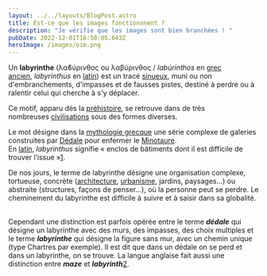 ```yaml
---
layout: ../../layouts/BlogPost.astro
title: Est-ce que les images fonctionnnent ?
description: "Je vérifie que les images sont bien branchées ! "
pubDate: 2022-12-01T16:50:05.643Z
heroImage: /images/oim.png
---
```

Un **labyrinthe** (λαϐύρινθος ou λαβύρινθος / *labúrinthos* en [grec ancien](https://fr.wikipedia.org/wiki/Grec_ancien "Grec ancien"), *labyrinthus* en [latin](https://fr.wikipedia.org/wiki/Latin "Latin")) est un tracé [sinueux](https://fr.wikipedia.org/wiki/Sinuosit%C3%A9 "Sinuosité"), muni ou non d'embranchements, d'impasses et de fausses pistes, destiné à perdre ou à ralentir celui qui cherche à s'y déplacer.

Ce motif, apparu dès la [préhistoire](https://fr.wikipedia.org/wiki/Pr%C3%A9histoire "Préhistoire"), se retrouve dans de très nombreuses [civilisations](https://fr.wikipedia.org/wiki/Civilisation "Civilisation") sous des formes diverses.

Le mot désigne dans la [mythologie grecque](https://fr.wikipedia.org/wiki/Mythologie_grecque "Mythologie grecque") une série complexe de galeries construites par [Dédale](https://fr.wikipedia.org/wiki/D%C3%A9dale "Dédale") pour enfermer le [Minotaure](https://fr.wikipedia.org/wiki/Minotaure "Minotaure"). En [latin](https://fr.wikipedia.org/wiki/Latin "Latin"), *labyrinthus* signifie « enclos de bâtiments dont il est difficile de trouver l’issue »[1](https://fr.wikipedia.org/wiki/Labyrinthe#cite_note-1).

De nos jours, le terme de labyrinthe désigne une organisation complexe, tortueuse, concrète ([architecture](https://fr.wikipedia.org/wiki/Architecture "Architecture"), [urbanisme](https://fr.wikipedia.org/wiki/Urbanisme "Urbanisme"), jardins, paysages...) ou abstraite (structures, façons de penser...), où la personne peut se perdre. Le cheminement du labyrinthe est difficile à suivre et à saisir dans sa globalité.

\
Cependant une distinction est parfois opérée entre le terme ***dédale*** qui désigne un labyrinthe avec des murs, des impasses, des choix multiples et le terme ***labyrinthe*** qui désigne la figure sans mur, avec un chemin unique (type Chartres par exemple). Il est dit que dans un dédale on se perd et dans un labyrinthe, on se trouve. La langue anglaise fait aussi une distinction entre ***maze*** et ***labyrinth***[2](https://fr.wikipedia.org/wiki/Labyrinthe#cite_note-2).